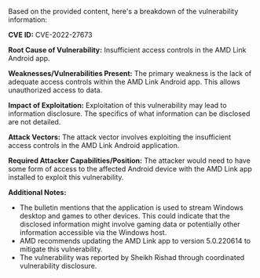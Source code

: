 Based on the provided content, here's a breakdown of the vulnerability information:

**CVE ID:** CVE-2022-27673

**Root Cause of Vulnerability:** Insufficient access controls in the AMD Link Android app.

**Weaknesses/Vulnerabilities Present:** The primary weakness is the lack of adequate access controls within the AMD Link Android app. This allows unauthorized access to data.

**Impact of Exploitation:** Exploitation of this vulnerability may lead to information disclosure. The specifics of what information can be disclosed are not detailed.

**Attack Vectors:** The attack vector involves exploiting the insufficient access controls in the AMD Link Android application. 

**Required Attacker Capabilities/Position:** The attacker would need to have some form of access to the affected Android device with the AMD Link app installed to exploit this vulnerability.

**Additional Notes:**
- The bulletin mentions that the application is used to stream Windows desktop and games to other devices. This could indicate that the disclosed information might involve gaming data or potentially other information accessible via the Windows host.
- AMD recommends updating the AMD Link app to version 5.0.220614 to mitigate this vulnerability.
- The vulnerability was reported by Sheikh Rishad through coordinated vulnerability disclosure.